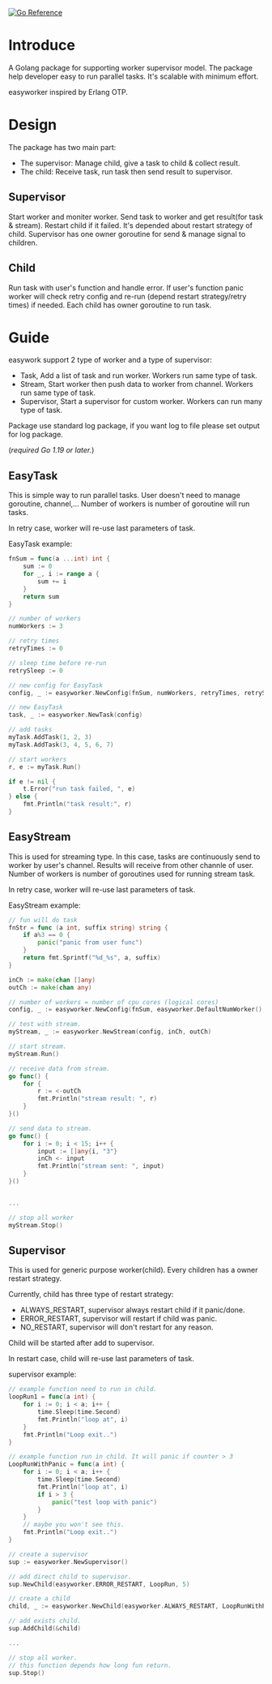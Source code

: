 [![Go Reference](https://pkg.go.dev/badge/github.com/manhvu/easyworker.svg)](https://pkg.go.dev/github.com/manhvu/easyworker)

# Introduce

A Golang package for supporting worker supervisor model.
The package help developer easy to run parallel tasks.
It's scalable with minimum effort.

easyworker inspired by Erlang OTP.

# Design

The package has two main part:

* The supervisor: Manage child, give a task to child & collect result.
* The child: Receive task, run task then send result to supervisor.

## Supervisor

Start worker and moniter worker.
Send task to worker and get result(for task & stream).
Restart child if it failed. It's depended about restart strategy of child.
Supervisor has one owner goroutine for send & manage signal to children.

## Child

Run task with user's function and handle error.
If user's function panic worker will check retry config and re-run (depend restart strategy/retry times) if needed.
Each child has owner goroutine to run task.

# Guide

easywork support 2 type of worker and a type of supervisor:

* Task, Add a list of task and run worker. Workers run same type of task.
* Stream, Start worker then push data to worker from channel. Workers run same type of task.
* Supervisor, Start a supervisor for custom worker. Workers can run many type of task.

Package use standard log package, if you want log to file please set output for log package.

(*required Go 1.19 or later.*)

## EasyTask

This is simple way to run parallel tasks.
User doesn't need to manage goroutine, channel,...
Number of workers is number of goroutine will run tasks.

In retry case, worker will re-use last parameters of task.

EasyTask example:

```go
fnSum = func(a ...int) int {
	sum := 0
	for _, i := range a {
		sum += i
	}
	return sum
}

// number of workers
numWorkers := 3

// retry times
retryTimes := 0

// sleep time before re-run
retrySleep := 0

// new config for EasyTask
config, _ := easyworker.NewConfig(fnSum, numWorkers, retryTimes, retrySleep)

// new EasyTask
task, _ := easyworker.NewTask(config)

// add tasks
myTask.AddTask(1, 2, 3)
myTask.AddTask(3, 4, 5, 6, 7)

// start workers
r, e := myTask.Run()

if e != nil {
    t.Error("run task failed, ", e)
} else {
    fmt.Println("task result:", r)
}
```

## EasyStream

This is used for streaming type.
In this case, tasks are continuously send to worker by user's channel.
Results will receive from other channle of user.
Number of workers is number of goroutines used for running stream task.

In retry case, worker will re-use last parameters of task.

EasyStream example:

```go
// fun will do task
fnStr = func (a int, suffix string) string {
	if a%3 == 0 {
		panic("panic from user func")
	}
	return fmt.Sprintf("%d_%s", a, suffix)
}

inCh := make(chan []any)
outCh := make(chan any)

// number of workers = number of cpu cores (logical cores)
config, _ := easyworker.NewConfig(fnSum, easyworker.DefaultNumWorker(), 3, 1000)

// test with stream.
myStream, _ := easyworker.NewStream(config, inCh, outCh)

// start stream.
myStream.Run()

// receive data from stream.
go func() {
    for {
        r := <-outCh
        fmt.Println("stream result: ", r)
    }
}()

// send data to stream.
go func() {
    for i := 0; i < 15; i++ {
        input := []any{i, "3"}
        inCh <- input
        fmt.Println("stream sent: ", input)
    }
}()


...

// stop all worker
myStream.Stop()
```

## Supervisor

This is used for generic purpose worker(child).
Every children has a owner restart strategy.

Currently, child has three type of restart strategy:

* ALWAYS_RESTART, supervisor always restart child if it panic/done.
* ERROR_RESTART, supervisor will restart if child was panic.
* NO_RESTART, supervisor will don't restart for any reason.

Child will be started after add to supervisor.

In restart case, child will re-use last parameters of task.

supervisor example:

```go
// example function need to run in child.
loopRun1 = func(a int) {
	for i := 0; i < a; i++ {
		time.Sleep(time.Second)
		fmt.Println("loop at", i)
	}
	fmt.Println("Loop exit..")
}

// example function run in child. It will panic if counter > 3
LoopRunWithPanic = func(a int) {
	for i := 0; i < a; i++ {
		time.Sleep(time.Second)
		fmt.Println("loop at", i)
		if i > 3 {
			panic("test loop with panic")
		}
	}
    // maybe you won't see this.
	fmt.Println("Loop exit..")
}

// create a supervisor
sup := easyworker.NewSupervisor()

// add direct child to supervisor.
sup.NewChild(easyworker.ERROR_RESTART, LoopRun, 5)

// create a child
child, _ := easyworker.NewChild(easyworker.ALWAYS_RESTART, LoopRunWithPanic, 5)

// add exists child.
sup.AddChild(&child)

...

// stop all worker.
// this function depends how long fun return.
sup.Stop()
```
